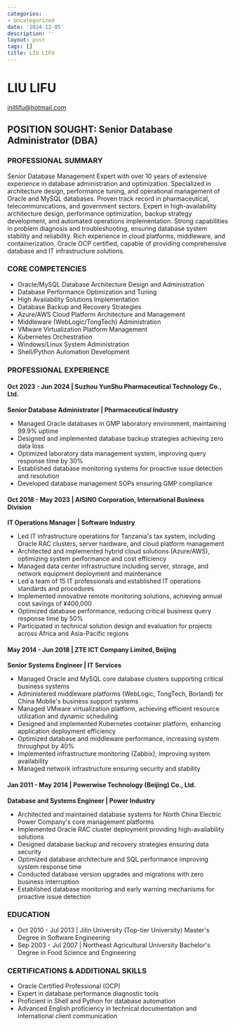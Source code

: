 ```yaml
---
categories:
- Uncategorized
date: '2024-12-05'
description: ''
layout: post
tags: []
title: LIU LIFU
---
```


# LIU LIFU

 initlifu@hotmail.com

## POSITION SOUGHT: Senior Database Administrator (DBA)

### PROFESSIONAL SUMMARY

Senior Database Management Expert with over 10 years of extensive experience in database administration and optimization. Specialized in architecture design, performance tuning, and operational management of Oracle and MySQL databases. Proven track record in pharmaceutical, telecommunications, and government sectors. Expert in high-availability architecture design, performance optimization, backup strategy development, and automated operations implementation. Strong capabilities in problem diagnosis and troubleshooting, ensuring database system stability and reliability. Rich experience in cloud platforms, middleware, and containerization. Oracle OCP certified, capable of providing comprehensive database and IT infrastructure solutions.

### CORE COMPETENCIES

* Oracle/MySQL Database Architecture Design and Administration
* Database Performance Optimization and Tuning
* High Availability Solutions Implementation
* Database Backup and Recovery Strategies
* Azure/AWS Cloud Platform Architecture and Management
* Middleware (WebLogic/TongTech) Administration
* VMware Virtualization Platform Management
* Kubernetes Orchestration
* Windows/Linux System Administration
* Shell/Python Automation Development

### PROFESSIONAL EXPERIENCE

#### Oct 2023 - Jun 2024 | Suzhou YunShu Pharmaceutical Technology Co., Ltd.

**Senior Database Administrator | Pharmaceutical Industry**

* Managed Oracle databases in GMP laboratory environment, maintaining 99.9% uptime
* Designed and implemented database backup strategies achieving zero data loss
* Optimized laboratory data management system, improving query response time by 30%
* Established database monitoring systems for proactive issue detection and resolution
* Developed database management SOPs ensuring GMP compliance

#### Oct 2018 - May 2023 | AISINO Corporation, International Business Division

**IT Operations Manager | Software Industry**

* Led IT infrastructure operations for Tanzania's tax system, including Oracle RAC clusters, server hardware, and cloud platform management
* Architected and implemented hybrid cloud solutions (Azure/AWS), optimizing system performance and cost efficiency
* Managed data center infrastructure including server, storage, and network equipment deployment and maintenance
* Led a team of 15 IT professionals and established IT operations standards and procedures
* Implemented innovative remote monitoring solutions, achieving annual cost savings of ¥400,000
* Optimized database performance, reducing critical business query response time by 50%
* Participated in technical solution design and evaluation for projects across Africa and Asia-Pacific regions

#### May 2014 - Jun 2018 | ZTE ICT Company Limited, Beijing

**Senior Systems Engineer | IT Services**

* Managed Oracle and MySQL core database clusters supporting critical business systems
* Administered middleware platforms (WebLogic, TongTech, Borland) for China Mobile's business support systems
* Managed VMware virtualization platform, achieving efficient resource utilization and dynamic scheduling
* Designed and implemented Kubernetes container platform, enhancing application deployment efficiency
* Optimized database and middleware performance, increasing system throughput by 40%
* Implemented infrastructure monitoring (Zabbix), improving system availability
* Managed network infrastructure ensuring security and stability

#### Jan 2011 - May 2014 | Powerwise Technology (Beijing) Co., Ltd.

**Database and Systems Engineer | Power Industry**

* Architected and maintained database systems for North China Electric Power Company's core management platforms
* Implemented Oracle RAC cluster deployment providing high-availability solutions
* Designed database backup and recovery strategies ensuring data security
* Optimized database architecture and SQL performance improving system response time
* Conducted database version upgrades and migrations with zero business interruption
* Established database monitoring and early warning mechanisms for proactive issue detection

### EDUCATION

* Oct 2010 - Jul 2013 | Jilin University (Top-tier University)
  Master's Degree in Software Engineering
* Sep 2003 - Jul 2007 | Northeast Agricultural University
  Bachelor's Degree in Food Science and Engineering

### CERTIFICATIONS & ADDITIONAL SKILLS

* Oracle Certified Professional (OCP)
* Expert in database performance diagnostic tools
* Proficient in Shell and Python for database automation
* Advanced English proficiency in technical documentation and international client communication
